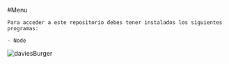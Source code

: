 #Menu
```
Para acceder a este repositorio debes tener instalados los siguientes programas: 

- Node
 ```
![daviesBurger](https://github.com/anamariamad/menuBurgers/assets/134279099/4db03e4b-938e-45d3-bad2-282348b69a22)
